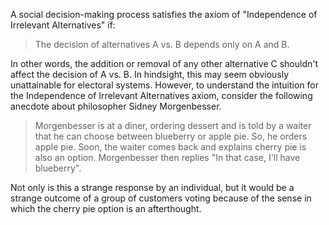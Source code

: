 A social decision-making process satisfies the axiom of "Independence of Irrelevant Alternatives" if:

> The decision of alternatives A vs. B depends only on A and B.

In other words, the addition or removal of any other alternative C shouldn't affect the decision of A vs. B. In hindsight, this may seem obviously unattainable for electoral systems. However, to understand the intuition for the Independence of Irrelevant Alternatives axiom, consider the following anecdote about philosopher Sidney Morgenbesser.

> Morgenbesser is at a diner, ordering dessert and is told by a waiter that he can choose between blueberry or apple pie. So, he orders apple pie. Soon, the waiter comes back and explains cherry pie is also an option. Morgenbesser then replies "In that case, I'll have blueberry".

Not only is this a strange response by an individual, but it would be a strange outcome of a group of customers voting because of the sense in which the cherry pie option is an afterthought.
